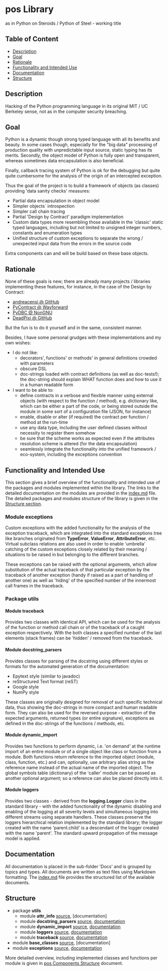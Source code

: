 # pos Library

as in Python on Steroids / Python of Steel - working title

## Table of Content

* [Description](#Description)
* [Goal](#Goal)
* [Rationale](#Rationale)
* [Functionality and Intended Use](#Functionality-and-Intended-Use)
* [Documentation](#Documentation)
* [Structure](#Structure)

## Description

Hacking of the Python programming language in its original MIT / UC Berkeley sense, not as in the computer security breaching.

## Goal

Python is a dynamic though strong typed language with all its benefits and beauty. In some cases though, especially for the "big data" processing of production quality with unpredictable input source, static typing has its merits.
Secondly, the object model of Python is fully open and transparent, whereas sometimes data encapsulation is also beneficial.

Finally, callback tracing system of Python is ok for the debugging but quite quite cumbersome for the analysis of the origin of an intercepted exception.

Thus the goal of the project is to build a framework of objects (as classes) providing 'data sanity checks' measures:

* Partial data encapsulation in object model
* Simpler objects` introspection
* Simpler call chain tracing
* Partial 'Design by Contract' paradigm implementation
* Custom data types more resembling those available in the 'classic' static typed languages, including but not limited to unsigned integer numbers, constants and enumeration types
* Unified structure of custom exceptions to separate the wrong / unexpected input data from the errors in the source code

Extra components can and will be build based on these base objects.

## Rationale

None of these goals is new; there are already many projects / libraries implementing these features, for instance, in the case of the Design by Contract:

* [andreacensi @ GitHub](https://andreacensi.github.io/contracts/)
* [PyContract @ Wayforward](http://www.wayforward.net/pycontract/)
* [PyDBC @ NonGNU](http://www.nongnu.org/pydbc/)
* [DeadPixi @ GitHub](https://github.com/deadpixi/contracts)

But the fun is to do it yourself and in the same, consistent manner.

Besides, I have some personal grudges with these implementations and my own wishes:

* I do not like:
  - decorators', functions' or methods' in general definitions crowded with parameters
  - obscure DSL
  - doc-strings loaded with contract definitions (as well as doc-tests!); the doc-string should explain WHAT function does and how to use it in a human readable form
* I want to be able to:
  - define contracts in a verbose and flexible manner using external objects (with respect to the function / method), e.g. dictionary like, which can be either a part of the code, or being stored outside the module in some sort of a configuration file (JSON, for instance)
  - enable, disable or alter (if required) the contract per function / method at the run-time
  - use any data type, including the user defined classes without necessity to register them somehow
  - be sure that the scheme works as expected even if the attributes resolution scheme is altered (for the data encapsulation)
  - seamlessly integrate the functionality into the unified framework / eco-system, including the exceptions convention

## Functionality and Intended Use

This section gives a brief overview of the functionality and intended use of the packages and modules implemented within the library. The links to the detailed documentation on the modules are provided in the [index.md](./Docs/index.md) file. The detailed packages and modules structure of the library is given in the [Structure section](#structure).

### Module exceptions

Custom exceptions with the added functionality for the analysis of the exception traceback, which are integrated into the standard exceptions tree like branches originated from **TypeError**, **ValueError**, **AttributeError**, etc. Virtual subclass relations are also used in order to enable 'umbrella' catching of the custom exceptions closely related by their meaning / situations to be raised in but belonging to the different branches.

These exceptions can be raised with the optional arguments, which allow substitution of the actual traceback of that particular exception by the traceback of another exception (handy if raised as a part of handling of another one) as well as 'hiding' of the specified number of the innermost call frames in the traceback.

### Package utils

#### Module traceback

Provides two classes with identical API, which can be used for the analysis of the function or method call chain or of the traceback of a caught exception respectively. With the both classes a specified number of the last elements (stack frames) can be 'hidden' / removed from the traceback.

#### Module docstring_parsers

Provides classes for parsing of the docstring using different styles or formats for the automated generation of the documentation:

* Epytext style (similar to javadoc)
* reStructured Text format (reST)
* Google style
* NumPy style

These classes are originally designed for removal of such specific technical data, thus showing the doc-strings in more compact and human readable form. They can also be used for the reversed purpose - extraction of the expected arguments, returned types (or entire signature), exceptions as defined in the doc-strings of the functions / methods, etc.

#### Module dynamic_import

Provides two functions to perform dynamic, i.e. 'on demand' at the runtime import of an entire module or of a single object like class or function from a module. Both functions return reference to the imported object (module, class, function, etc.) and can, optionally, use arbitrary alias string as the reference name instead of the actual name of the imported object. The global symbols table (dictionary) of the 'caller' module can be passed as another optional argument; so a reference can also be placed directly into it.

#### Module loggers

Provides two classes - derived from the **logging.Logger** class in the standard library - with the added functionality of the dynamic disabling and enabling of the logging at all severity levels and simultaneous logging into different streams using separate handlers. These classes preserve the loggers hierarchical relation implemented by the standard library; the logger created with the name 'parent.child' is a descendant of the logger created with the name 'parent'. The standard upward propagation of the message model is applied.

## Documentation

All documentation is placed in the sub-folder 'Docs' and is grouped by topics and types. All documents are written as text files using Markdown formatting. The [index.md](./Docs/index.md) file provides the structured list of the available documents.

## Structure

* package **utils**
  - module **attr_info** [source](./utils/attr_info.py), [documentation]
  - module **docstring_parsers** [source](./utils/docstring_parsers.py), [documentation](./Docs/User_Documentation/UD003_pos.utils.docstring_parsers_Reference.md)
  - module **dynamic_import** [source](./utils/dynamic_import.py), [documentation](./Docs/User_Documentation/UD004_pos.utils.dynamic_import_Reference.md)
  - module **loggers** [source](./utils/loggers.py), [documentation](./Docs/User_Documentation/UD005_pos.utils.loggers_Reference.md)
  - module **traceback** [source](./utils/traceback.py), [documentation](./Docs/User_Documentation/UD001_pos.utils.traceback_Reference.md)
* module **base_classes** [source](./base_classes.py), [documentation]
* module **exceptions** [source](./exceptions.py), [documentation](./Docs/User_Documentation/UD002_pos.exceptions_Reference.md)

More detailed overview, including implemented classes and functions per module is given in [pos Components Structure](./Docs/pos_components_structure.md) document.